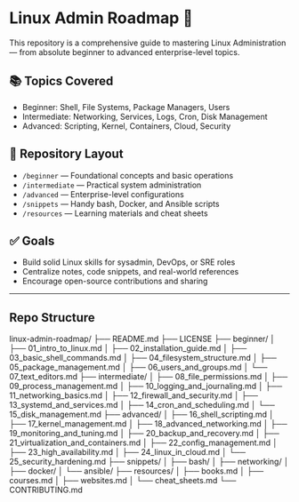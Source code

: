 # Linux Admin Roadmap 🚀

This repository is a comprehensive guide to mastering Linux Administration — from absolute beginner to advanced enterprise-level topics.

## 📚 Topics Covered

- Beginner: Shell, File Systems, Package Managers, Users
- Intermediate: Networking, Services, Logs, Cron, Disk Management
- Advanced: Scripting, Kernel, Containers, Cloud, Security

## 📂 Repository Layout

- `/beginner` — Foundational concepts and basic operations
- `/intermediate` — Practical system administration
- `/advanced` — Enterprise-level configurations
- `/snippets` — Handy bash, Docker, and Ansible scripts
- `/resources` — Learning materials and cheat sheets

## ✅ Goals

- Build solid Linux skills for sysadmin, DevOps, or SRE roles
- Centralize notes, code snippets, and real-world references
- Encourage open-source contributions and sharing

---

## Repo Structure

linux-admin-roadmap/
├── README.md
├── LICENSE
├── beginner/
│   ├── 01_intro_to_linux.md
│   ├── 02_installation_guide.md
│   ├── 03_basic_shell_commands.md
│   ├── 04_filesystem_structure.md
│   ├── 05_package_management.md
│   ├── 06_users_and_groups.md
│   └── 07_text_editors.md
├── intermediate/
│   ├── 08_file_permissions.md
│   ├── 09_process_management.md
│   ├── 10_logging_and_journaling.md
│   ├── 11_networking_basics.md
│   ├── 12_firewall_and_security.md
│   ├── 13_systemd_and_services.md
│   ├── 14_cron_and_scheduling.md
│   └── 15_disk_management.md
├── advanced/
│   ├── 16_shell_scripting.md
│   ├── 17_kernel_management.md
│   ├── 18_advanced_networking.md
│   ├── 19_monitoring_and_tuning.md
│   ├── 20_backup_and_recovery.md
│   ├── 21_virtualization_and_containers.md
│   ├── 22_config_management.md
│   ├── 23_high_availability.md
│   ├── 24_linux_in_cloud.md
│   └── 25_security_hardening.md
├── snippets/
│   ├── bash/
│   ├── networking/
│   ├── docker/
│   └── ansible/
├── resources/
│   ├── books.md
│   ├── courses.md
│   ├── websites.md
│   └── cheat_sheets.md
└── CONTRIBUTING.md

